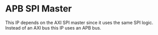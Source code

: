 # APB SPI Master

This IP depends on the AXI SPI master since it uses the same SPI logic. Instead
of an AXI bus this IP uses an APB bus.
